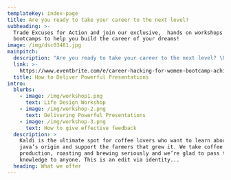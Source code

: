 ```yaml
---
templateKey: index-page
title: Are you ready to take your career to the next level?
subheading: >-
  Trade Excuses for Action and join our exclusive,  hands on workshops and
  bootcamps to help you build the career of your dreams!
image: /img/dsc03481.jpg
mainpitch:
  description: "Are you ready to take your career to the next level? \U0001F914\n\nTrade Excuses for Action and join our immersive retreat to build the career of your dreams. The Career Hacking Bootcamp is a full day workshop on November 30th, 2019 in Barcelona dedicated to helping you develop the tools necessary to build the career of your dreams. \n\nEARLY BIRD AND GROUP DISCOUNTS ON TICKETS now available.\n\n"
  link: >-
    https://www.eventbrite.com/e/career-hacking-for-women-bootcamp-achieve-your-career-ambitions-tickets-74795771165
  title: How to Deliver Powerful Presentations
intro:
  blurbs:
    - image: /img/workshop1.png
      text: Life Design Workshop
    - image: /img/workshop-2.png
      text: Delivering Powerful Presentations
    - image: /img/workshop-3.png
      text: How to give effective feedback
  description: >
    Kaldi is the ultimate spot for coffee lovers who want to learn about their
    java’s origin and support the farmers that grew it. We take coffee
    production, roasting and brewing seriously and we’re glad to pass that
    knowledge to anyone. This is an edit via identity...
  heading: What we offer
---
```


